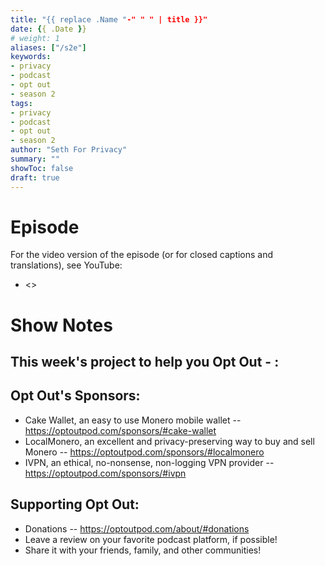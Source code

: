 ```yaml
---
title: "{{ replace .Name "-" " " | title }}"
date: {{ .Date }}
# weight: 1
aliases: ["/s2e"]
keywords:
- privacy
- podcast
- opt out
- season 2
tags:
- privacy
- podcast
- opt out
- season 2
author: "Seth For Privacy"
summary: ""
showToc: false
draft: true
---
```


# Episode



For the video version of the episode (or for closed captions and translations), see YouTube: 

- <>

# Show Notes



## This week's project to help you Opt Out - :



## Opt Out's Sponsors:

- Cake Wallet, an easy to use Monero mobile wallet -- https://optoutpod.com/sponsors/#cake-wallet
- LocalMonero, an excellent and privacy-preserving way to buy and sell Monero -- https://optoutpod.com/sponsors/#localmonero
- IVPN, an ethical, no-nonsense, non-logging VPN provider -- https://optoutpod.com/sponsors/#ivpn

## Supporting Opt Out:

- Donations -- https://optoutpod.com/about/#donations
- Leave a review on your favorite podcast platform, if possible!
- Share it with your friends, family, and other communities!
